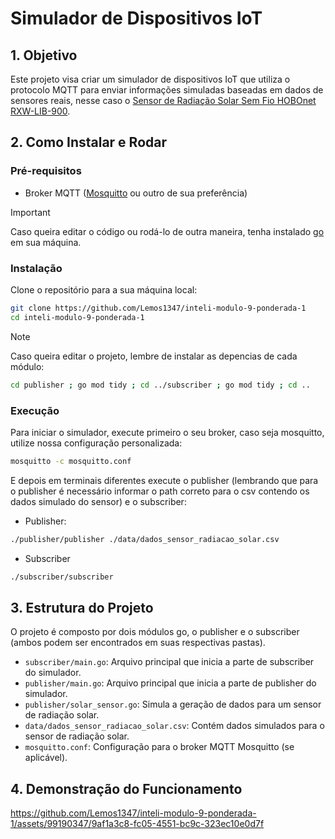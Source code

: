 # Simulador de Dispositivos IoT

## 1. Objetivo

Este projeto visa criar um simulador de dispositivos IoT que utiliza o protocolo MQTT para enviar informações simuladas baseadas em dados de sensores reais, nesse caso o [Sensor de Radiação Solar Sem Fio HOBOnet RXW-LIB-900](https://sigmasensors.com.br/produtos/sensor-de-radiacao-solar-sem-fio-hobonet-rxw-lib-900).

## 2. Como Instalar e Rodar

### Pré-requisitos

- Broker MQTT ([Mosquitto](https://mosquitto.org/download/) ou outro de sua preferência)

>[!IMPORTANT]
>Caso queira editar o código ou rodá-lo de outra maneira, tenha instalado [go](https://go.dev/doc/install) em sua máquina.

### Instalação

Clone o repositório para a sua máquina local:

```bash
git clone https://github.com/Lemos1347/inteli-modulo-9-ponderada-1
cd inteli-modulo-9-ponderada-1
```

>[!NOTE]
> Caso queira editar o projeto, lembre de instalar as depencias de cada módulo:
>
> ```bash
> cd publisher ; go mod tidy ; cd ../subscriber ; go mod tidy ; cd ..
> ```

### Execução

Para iniciar o simulador, execute primeiro o seu broker, caso seja mosquitto, utilize nossa configuração personalizada:

```bash
mosquitto -c mosquitto.conf
```

E depois em terminais diferentes execute o publisher (lembrando que para o publisher é necessário informar o path correto para o csv contendo os dados simulado do sensor) e o subscriber:

- Publisher:
```bash
./publisher/publisher ./data/dados_sensor_radiacao_solar.csv
```

- Subscriber
```bash
./subscriber/subscriber
```

## 3. Estrutura do Projeto

O projeto é composto por dois módulos go, o publisher e o subscriber (ambos podem ser encontrados em suas respectivas pastas).

- `subscriber/main.go`: Arquivo principal que inicia a parte de subscriber do simulador.
- `publisher/main.go`: Arquivo principal que inicia a parte de publisher do simulador.
- `publisher/solar_sensor.go`: Simula a geração de dados para um sensor de radiação solar.
- `data/dados_sensor_radiacao_solar.csv`: Contém dados simulados para o sensor de radiação solar.
- `mosquitto.conf`: Configuração para o broker MQTT Mosquitto (se aplicável).

## 4. Demonstração do Funcionamento

https://github.com/Lemos1347/inteli-modulo-9-ponderada-1/assets/99190347/9af1a3c8-fc05-4551-bc9c-323ec10e0d7f

